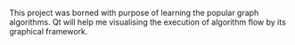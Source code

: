 This project was borned with purpose of learning the popular graph algorithms.
Qt will help me visualising the execution of algorithm flow by its graphical framework. 
